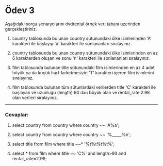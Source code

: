 # Ödev 3

Aşağıdaki sorgu senaryolarını dvdrental örnek veri tabanı üzerinden gerçekleştiriniz.

1. country tablosunda bulunan country sütunundaki ülke isimlerinden 'A' karakteri ile başlayıp 'a' karakteri ile
   sonlananları sıralayınız.

2. country tablosunda bulunan country sütunundaki ülke isimlerinden en az 6 karakterden oluşan ve sonu 'n' karakteri ile
   sonlananları sıralayınız.

3. film tablosunda bulunan title sütunundaki film isimlerinden en az 4 adet büyük ya da küçük harf farketmesizin 'T'
   karakteri içeren film isimlerini sıralayınız.

4. film tablosunda bulunan tüm sütunlardaki verilerden title 'C' karakteri ile başlayan ve uzunluğu (length) 90 dan
   büyük olan ve rental_rate 2.99 olan verileri sıralayınız.

---

### Cevaplar:

1. select country from country where country ~~ 'A%a';

2. select country from country where country ~~ '%_____%n';

3. select title from film where title ~~* '%t%t%t%t%';

4. select * from film where title ~~ 'C%' and length>90 and rental_rate=2.99;
